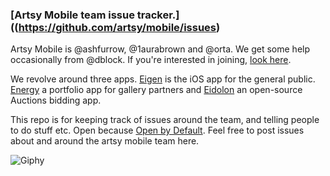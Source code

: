 ### [Artsy Mobile team issue tracker.]((https://github.com/artsy/mobile/issues)

Artsy Mobile is @ashfurrow, @1aurabrown and @orta. We get some help occasionally from @dblock. If you're interested in joining, [look here](https://artsy.net/job/mobile-engineer).

We revolve around three apps. [Eigen](http://iphone.artsy.net) is the iOS app for the general public. [Energy](http://orta.io/#folio-header-unit) a portfolio app for gallery partners and [Eidolon](https://github.com/artsy/eidolon/) an open-source Auctions bidding app.

This repo is for keeping track of issues around the team, and telling people to do stuff etc. Open because [Open by Default](http://code.dblock.org/open-source-is-simply-part-of-my-teams-job-description). Feel free to post issues about and around the artsy mobile team here.

![Giphy](http://media0.giphy.com/media/4shDCBDIxSPW8/giphy.gif)
